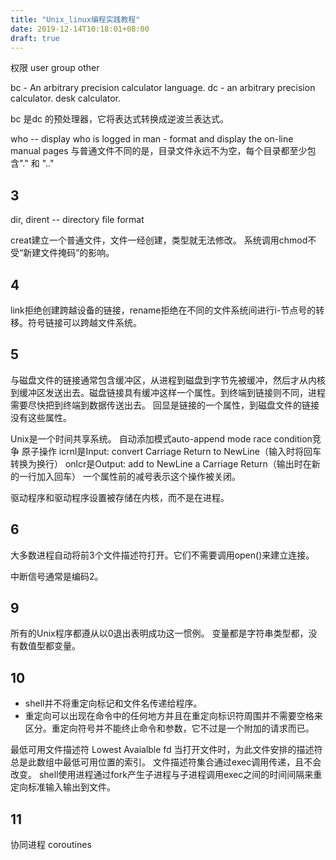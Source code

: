 ```yaml
---
title: "Unix_linux编程实践教程"
date: 2019-12-14T10:18:01+08:00
draft: true
---
```


权限
user group other

bc - An arbitrary precision calculator language.
dc - an arbitrary precision calculator. desk calculator.

bc 是dc 的预处理器，它将表达式转换成逆波兰表达式。

who -- display who is logged in
man - format and display the on-line manual pages
与普通文件不同的是，目录文件永远不为空，每个目录都至少包含"." 和 ".."

## 3
dir, dirent -- directory file format

creat建立一个普通文件，文件一经创建，类型就无法修改。
系统调用chmod不受“新建文件掩码”的影响。

## 4
link拒绝创建跨越设备的链接，rename拒绝在不同的文件系统间进行i-节点号的转移。符号链接可以跨越文件系统。

## 5
与磁盘文件的链接通常包含缓冲区，从进程到磁盘到字节先被缓冲，然后才从内核到缓冲区发送出去。磁盘链接具有缓冲这样一个属性。到终端到链接则不同，进程需要尽快把到终端到数据传送出去。
回显是链接的一个属性，到磁盘文件的链接没有这些属性。

Unix是一个时间共享系统。
自动添加模式auto-append mode
race condition竞争
原子操作
icrnl是Input: convert Carriage Return to NewLine（输入时将回车转换为换行）
onlcr是Output: add to NewLine a Carriage Return（输出时在新的一行加入回车）
一个属性前的减号表示这个操作被关闭。

驱动程序和驱动程序设置被存储在内核，而不是在进程。

## 6
大多数进程自动将前3个文件描述符打开。它们不需要调用open()来建立连接。

中断信号通常是编码2。

## 9
所有的Unix程序都遵从以0退出表明成功这一惯例。
变量都是字符串类型都，没有数值型都变量。

## 10
- shell并不将重定向标记和文件名传递给程序。
- 重定向可以出现在命令中的任何地方并且在重定向标识符周围并不需要空格来区分。重定向符号并不能终止命令和参数，它不过是一个附加的请求而已。

最低可用文件描述符 Lowest Avaialble fd
当打开文件时，为此文件安排的描述符总是此数组中最低可用位置的索引。
文件描述符集合通过exec调用传递，且不会改变。
shell使用进程通过fork产生子进程与子进程调用exec之间的时间间隔来重定向标准输入输出到文件。

## 11
协同进程 coroutines